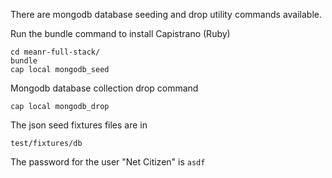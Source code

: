 There are mongodb database seeding and drop utility commands available.

Run the bundle command to install Capistrano (Ruby)

    cd meanr-full-stack/
    bundle
    cap local mongodb_seed

Mongodb database collection drop command

    cap local mongodb_drop

The json seed fixtures files are in

    test/fixtures/db

The password for the user "Net Citizen" is `asdf`
